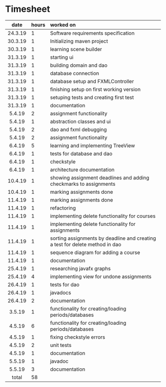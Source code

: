 # Timesheet  

| date  | hours | worked on |
| :----:|:------| :---------|
| 24.3.19 | 1 | Software requirements specification |  
| 30.3.19 | 1 | Initializing maven project |  
| 30.3.19 | 1 | learning scene builder |  
| 31.3.19 | 1 | starting ui |  
| 31.3.19 | 1 | building domain and dao |  
| 31.3.19 | 1 | database connection |  
| 31.3.19 | 1 | database setup and FXMLController |  
| 31.3.19 | 1 | finishing setup on first working version |  
| 31.3.19 | 1 | setuping tests and creating first test |  
| 31.3.19 | 1 | documentation |  
| 5.4.19  | 2 | assignment functionality |  
| 5.4.19  | 1 | abstraction classes and ui |  
| 5.4.19  | 2 | dao and fxml debugging |  
| 5.4.19  | 2 | assignment functionality |  
| 6.4.19  | 5 | learning and implementing TreeView |  
| 6.4.19  | 1 | tests for database and dao |  
| 6.4.19  | 1 | checkstyle |  
| 6.4.19  | 1 | architecture documentation |   
| 10.4.19  | 1 | showing assignment deadlines and adding checkmarks to assignments |   
| 10.4.19  | 1 | marking assignments done |   
| 11.4.19  | 1 | marking assignments done |   
| 11.4.19  | 1 | refactoring |   
| 11.4.19  | 1 | implementing delete functionality for courses |   
| 11.4.19  | 1 | implementing delete functionality for assignments |   
| 11.4.19  | 1 | sorting assignments by deadline and creating a test for delete method in dao |   
| 11.4.19  | 1 | sequence diagram for adding a course |   
| 11.4.19  | 1 | documentation |   
| 25.4.19  | 1 | researching javafx graphs |   
| 25.4.19  | 4 | implementing view for undone assignments |   
| 26.4.19  | 1 | tests for dao |   
| 26.4.19  | 1 | javadocs |   
| 26.4.19  | 2 | documentation |   
| 3.5.19  | 1 | functionality for creating/loading periods/databases |   
| 4.5.19  | 6 | functionality for creating/loading periods/databases |   
| 4.5.19  | 1 | fixing checkstyle errors |   
| 4.5.19  | 2 | unit tests |   
| 4.5.19  | 1 | documentation |   
| 5.5.19  | 1 | javadoc |   
| 5.5.19  | 3 | documentation |   
| total   | 58 |  
